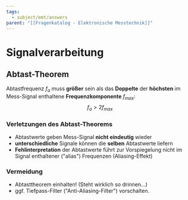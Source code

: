 ```yaml
---
tags:
  - subject/emt/answers
parent: "[[Fragenkatalog - Elektronische Messtechnik]]"
---
```

# Signalverarbeitung
## Abtast-Theorem
Abtastfrequenz $f_a$ muss **größer** sein als das **Doppelte** der **höchsten** im Mess-Signal enthaltene **Frequenzkomponente** $f_{max}$:
$$
	f_a > 2f_{max}
$$
### Verletzungen des Abtast-Theorems
- Abtastwerte geben Mess-Signal **nicht eindeutig** wieder
- **unterschiedliche** Signale können die **selben** Abtastwerte liefern
- **Fehlinterpretation** der Abtastwerte führt zur Vorspiegelung nicht im Signal enthaltener ("alias") Frequenzen (Aliasing-Effekt)
### Vermeidung
- Abtasttheorem einhalten! (Steht wirklich so drinnen...)
- ggf. Tiefpass-Filter ("Anti-Aliasing-Filter") vorschalten.